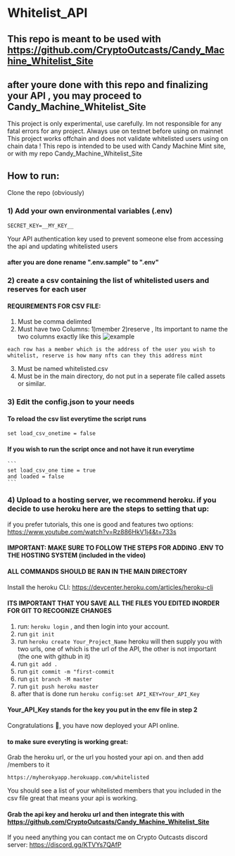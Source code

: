 # Whitelist_API


## This repo is meant to be used with https://github.com/CryptoOutcasts/Candy_Machine_Whitelist_Site
## after youre done with this repo and finalizing your API , you may proceed to Candy_Machine_Whitelist_Site
This project is only experimental, use carefully. Im not responsible for any fatal errors for any project.
Always use on testnet before using on mainnet
This project works offchain and does not validate whitelisted users using on chain data !
This repo is intended to be used with Candy Machine Mint site, or with my repo Candy_Machine_Whitelist_Site


## How to run:
Clone the repo (obviously)

### 1) Add your own environmental variables (.env)
```
SECRET_KEY=__MY_KEY__
```
Your API authentication key used to prevent someone else from accessing the api and updating whitelisted users
#### after you are done rename ".env.sample" to ".env"


### 2) create a csv containing the list of whitelisted users and reserves for each user

#### REQUIREMENTS FOR CSV FILE:
1) Must be comma delimted
2) Must have two Columns: 1)member 2)reserve , Its important to name the two columns exactly like this
![example](https://i.imgur.com/PnJaoj2.png)
```
each row has a member which is the address of the user you wish to whitelist, reserve is how many nfts can they this address mint
```
3) Must be named whitelisted.csv
4) Must be in the main directory, do not put in a seperate file called assets or similar.
    

### 3) Edit the config.json to your needs
#### To reload the csv list everytime the script runs
```set load_csv_onetime = false```
#### If you wish to run the script once and not have it run everytime
	```
	set load_csv_one time = true
	and loaded = false
	```



### 4) Upload to a hosting server, we recommend heroku. if you decide to use heroku here are the steps to setting that up:
if you prefer tutorials, this one is good and features two options: https://www.youtube.com/watch?v=Rz886HkV1j4&t=733s
#### IMPORTANT: MAKE SURE TO FOLLOW THE STEPS FOR ADDING .ENV TO THE HOSTING SYSTEM (included in the video)
#### ALL COMMANDS SHOULD BE RAN IN THE MAIN DIRECTORY 
Install the heroku CLI: https://devcenter.heroku.com/articles/heroku-cli
#### ITS IMPORTANT THAT YOU SAVE ALL THE FILES YOU EDITED INORDER FOR GIT TO RECOGNIZE CHANGES
1. run: ```heroku login``` , and then login into your account.
2. run ```git init```
3. run ```heroku create Your_Project_Name``` heroku will then supply you with two urls, one of which is the url of the API, the other is not important (the one with github in it)
4. run ```git add .```
5. run ```git commit -m "first-commit```
6. run ```git branch -M master```
7. run ```git push heroku master```
8. after that is done run ```heroku config:set API_KEY=Your_API_Key```
#### Your_API_Key stands for the key you put in the env file in step 2

Congratulations 🍰, you have now deployed your API online.
#### to make sure everyting is working great:
Grab the heroku url, or the url you hosted your api on. and then add /members to it
```
https://myherokyapp.herokuapp.com/whitelisted
```
You should see a list of your whitelisted members that you included in the csv file
great that means your api is working.
#### Grab the api key and heroku url and then integrate this with https://github.com/CryptoOutcasts/Candy_Machine_Whitelist_Site



If you need anything you can contact me on Crypto Outcasts discord server:
https://discord.gg/KTVYs7QAfP

